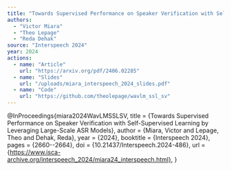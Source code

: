 ```yaml
---
title: "Towards Supervised Performance on Speaker Verification with Self-Supervised Learning by Leveraging Large-Scale ASR Models"
authors:
  - "Victor Miara"
  - "Theo Lepage"
  - "Reda Dehak"
source: "Interspeech 2024"
year: 2024
actions:
  - name: "Article"
    url: "https://arxiv.org/pdf/2406.02285"
  - name: "Slides"
    url: "/uploads/miara_interspeech_2024_slides.pdf"
  - name: "Code"
    url: "https://github.com/theolepage/wavlm_ssl_sv"
---
```


@InProceedings{miara2024WavLMSSLSV,
    title     = {Towards Supervised Performance on Speaker Verification with Self-Supervised Learning by Leveraging Large-Scale ASR Models},
    author    = {Miara, Victor and Lepage, Theo and Dehak, Reda},
    year      = {2024},
    booktitle = {Interspeech 2024},
    pages     = {2660--2664},
    doi       = {10.21437/Interspeech.2024-486},
    url       = {https://www.isca-archive.org/interspeech_2024/miara24_interspeech.html},
} 